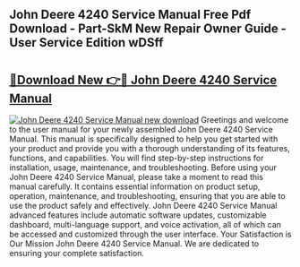 ## John Deere 4240 Service Manual Free Pdf Download - Part-SkM New Repair Owner Guide - User Service Edition wDSff

# <h2><a href="http://bc96926.oget.top/?id=John+Deere+4240+Service+Manual">🔗Download New 👉🔴 John Deere 4240 Service Manual</a></h2>

[![John Deere 4240 Service Manual new download](https://i.imgur.com/5g1atiW.png)](http://bc96926.oget.top/?id=John+Deere+4240+Service+Manual)
Greetings and welcome to the user manual for your newly assembled John Deere 4240 Service Manual. This manual is specifically designed to help you get started with your product and provide you with a thorough understanding of its features, functions, and capabilities. You will find step-by-step instructions for installation, usage, maintenance, and troubleshooting. Before using your John Deere 4240 Service Manual, please take a moment to read this manual carefully. It contains essential information on product setup, operation, maintenance, and troubleshooting, ensuring that you are able to use the product safely and effectively. John Deere 4240 Service Manual advanced features include automatic software updates, customizable dashboard, multi-language support, and voice activation, all of which can be accessed and customized through the user interface. Your Satisfaction is Our Mission John Deere 4240 Service Manual. We are dedicated to ensuring your complete satisfaction.
